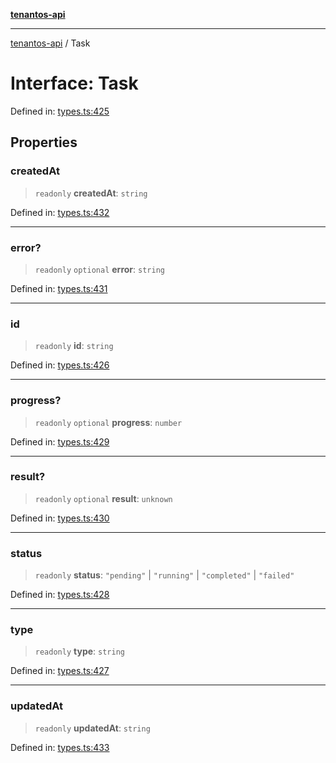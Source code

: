 [**tenantos-api**](../README.md)

***

[tenantos-api](../globals.md) / Task

# Interface: Task

Defined in: [types.ts:425](https://github.com/shadmanZero/tenantos-api/blob/5456fdea44f46a63455944d4982f5327cbeb3156/src/types.ts#L425)

## Properties

### createdAt

> `readonly` **createdAt**: `string`

Defined in: [types.ts:432](https://github.com/shadmanZero/tenantos-api/blob/5456fdea44f46a63455944d4982f5327cbeb3156/src/types.ts#L432)

***

### error?

> `readonly` `optional` **error**: `string`

Defined in: [types.ts:431](https://github.com/shadmanZero/tenantos-api/blob/5456fdea44f46a63455944d4982f5327cbeb3156/src/types.ts#L431)

***

### id

> `readonly` **id**: `string`

Defined in: [types.ts:426](https://github.com/shadmanZero/tenantos-api/blob/5456fdea44f46a63455944d4982f5327cbeb3156/src/types.ts#L426)

***

### progress?

> `readonly` `optional` **progress**: `number`

Defined in: [types.ts:429](https://github.com/shadmanZero/tenantos-api/blob/5456fdea44f46a63455944d4982f5327cbeb3156/src/types.ts#L429)

***

### result?

> `readonly` `optional` **result**: `unknown`

Defined in: [types.ts:430](https://github.com/shadmanZero/tenantos-api/blob/5456fdea44f46a63455944d4982f5327cbeb3156/src/types.ts#L430)

***

### status

> `readonly` **status**: `"pending"` \| `"running"` \| `"completed"` \| `"failed"`

Defined in: [types.ts:428](https://github.com/shadmanZero/tenantos-api/blob/5456fdea44f46a63455944d4982f5327cbeb3156/src/types.ts#L428)

***

### type

> `readonly` **type**: `string`

Defined in: [types.ts:427](https://github.com/shadmanZero/tenantos-api/blob/5456fdea44f46a63455944d4982f5327cbeb3156/src/types.ts#L427)

***

### updatedAt

> `readonly` **updatedAt**: `string`

Defined in: [types.ts:433](https://github.com/shadmanZero/tenantos-api/blob/5456fdea44f46a63455944d4982f5327cbeb3156/src/types.ts#L433)
